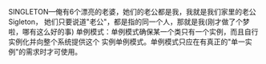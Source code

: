 SINGLETON—俺有6个漂亮的老婆，她们的老公都是我，我就是我们家里的老公Sigleton，
她们只要说道"老公"，都是指的同一个人，那就是我(刚才做了个梦啦，哪有这么好的事)
单例模式：单例模式确保某一个类只有一个实例，而且自行实例化并向整个系统提供这个
实例单例模式。单例模式只应在有真正的"单一实例"的需求时才可使用。